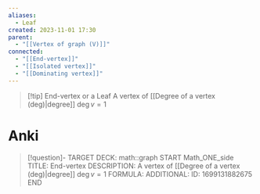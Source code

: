 ```yaml
---
aliases:
  - Leaf
created: 2023-11-01 17:30
parent:
  - "[[Vertex of graph (V)]]"
connected:
  - "[[End-vertex]]"
  - "[[Isolated vertex]]"
  - "[[Dominating vertex]]"
---
```


> [!tip] End-vertex or a Leaf
> A vertex of [[Degree of a vertex (deg)|degree]] $\deg v = 1$

# Anki
> [!question]-
TARGET DECK: math::graph
START
Math_ONE_side
TITLE: End-vertex
DESCRIPTION: A vertex of [[Degree of a vertex (deg)|degree]] $\deg v = 1$
FORMULA: 
ADDITIONAL:
ID: 1699131882675
END













